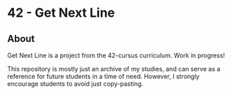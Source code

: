 # 42 - Get Next Line

## About
Get Next Line is a project from the 42-cursus curriculum. Work in progress!

This repository is mostly just an archive of my studies, and can serve as a reference for future students in a time of need. However, I strongly encourage students to avoid just copy-pasting.
